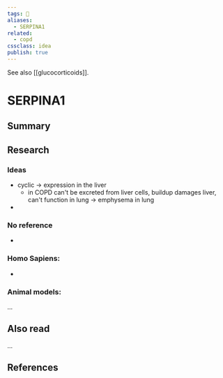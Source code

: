 ```yaml
---
tags: 💨
aliases: 
  - SERPINA1
related:
  - copd
cssclass: idea
publish: true
---
```

See also [[glucocorticoids]].

# SERPINA1

## Summary


## Research
### Ideas
- cyclic -> expression in the liver
  - in COPD can't be excreted from liver cells, buildup damages liver, can't function in lung -> emphysema in lung
- 

### No reference
- 

### Homo Sapiens:
- 

### Animal models:
...

## Also read
...


## References
